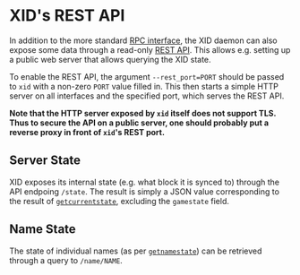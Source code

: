 # XID's REST API

In addition to the more standard [RPC interface](rpc.md), the XID daemon
can also expose some data through a read-only
[REST API](https://restfulapi.net/).  This allows e.g. setting up a public
web server that allows querying the XID state.

To enable the REST API, the argument `--rest_port=PORT` should be passed to
`xid` with a non-zero `PORT` value filled in.  This then starts a simple
HTTP server on all interfaces and the specified port, which serves the REST
API.

**Note that the HTTP server exposed by `xid` itself does not support TLS.
Thus to secure the API on a public server, one should probably put a reverse
proxy in front of `xid`'s REST port.**

## Server State

XID exposes its internal state (e.g. what block it is synced to) through
the API endpoing `/state`.  The result is simply a JSON value corresponding
to the result of [`getcurrentstate`](rpc.md#getcurrentstate), excluding
the `gamestate` field.

## Name State

The state of individual names (as per [`getnamestate`](rpc.md#getnamestate)) can
be retrieved through a query to `/name/NAME`.
